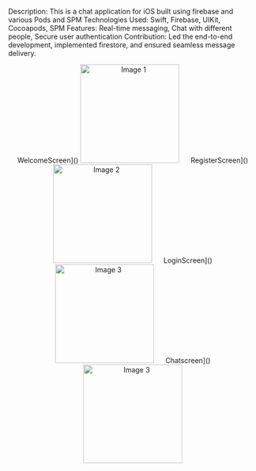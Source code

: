 Description: This is a chat application for iOS built using firebase and various Pods and SPM Technologies Used: Swift, Firebase, UIKit, Cocoapods, SPM
Features: Real-time messaging, Chat with different people, Secure user authentication
Contribution: Led the end-to-end development, implemented firestore, and ensured seamless message delivery.
<p align="center">
  WelcomeScreen]()
  <img src="https://github.com/user-attachments/assets/523feaae-a131-40a8-b99b-859286a349d6" alt="Image 1" width="200"/>
  &nbsp;&nbsp;&nbsp;&nbsp;
   RegisterScreen]()
  <img src="https://github.com/user-attachments/assets/984da0f6-ea03-4052-9a7f-b38e5619a738" alt="Image 2" width="200"/>
  &nbsp;&nbsp;&nbsp;&nbsp;
  LoginScreen]()
  <img src="https://github.com/user-attachments/assets/e6895692-6fae-46b2-8c30-bce126407af0" alt="Image 3" width="200"/>
  &nbsp;&nbsp;&nbsp;&nbsp;
   Chatscreen]()
    <img src="https://github.com/user-attachments/assets/192b36b0-d50b-4c61-9dda-829553ea3160" alt="Image 3" width="200"/>
</p>







